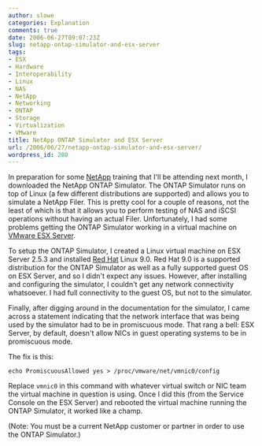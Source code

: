 ```yaml
---
author: slowe
categories: Explanation
comments: true
date: 2006-06-27T09:07:23Z
slug: netapp-ontap-simulator-and-esx-server
tags:
- ESX
- Hardware
- Interoperability
- Linux
- NAS
- NetApp
- Networking
- ONTAP
- Storage
- Virtualization
- VMware
title: NetApp ONTAP Simulator and ESX Server
url: /2006/06/27/netapp-ontap-simulator-and-esx-server/
wordpress_id: 280
---
```


In preparation for some [NetApp](http://www.netapp.com/) training that I'll be attending next month, I downloaded the NetApp ONTAP Simulator. The ONTAP Simulator runs on top of Linux (a few different distributions are supported) and allows you to simulate a NetApp Filer. This is pretty cool for a couple of reasons, not the least of which is that it allows you to perform testing of NAS and iSCSI operations without having an actual Filer. Unfortunately, I had some problems getting the ONTAP Simulator working in a virtual machine on [VMware ESX Server](http://www.vmware.com/products/esx/).

To setup the ONTAP Simulator, I created a Linux virtual machine on ESX Server 2.5.3 and installed [Red Hat](http://www.redhat.com/) Linux 9.0. Red Hat 9.0 is a supported distribution for the ONTAP Simulator as well as a fully supported guest OS on ESX Server, and so I didn't expect any issues. However, after installing and configuring the simulator, I couldn't get any network connectivity whatsoever. I had full connectivity to the guest OS, but not to the simulator.

Finally, after digging around in the documentation for the simulator, I came across a statement indicating that the network interface that was being used by the simulator had to be in promiscuous mode. That rang a bell: ESX Server, by default, doesn't allow NICs in guest operating systems to be in promiscuous mode.

The fix is this:

	echo PromiscuousAllowed yes > /proc/vmware/net/vmnic0/config

Replace `vmnic0` in this command with whatever virtual switch or NIC team the virtual machine in question is using. Once I did this (from the Service Console on the ESX Server) and rebooted the virtual machine running the ONTAP Simulator, it worked like a champ.

(Note: You must be a current NetApp customer or partner in order to use the ONTAP Simulator.)

